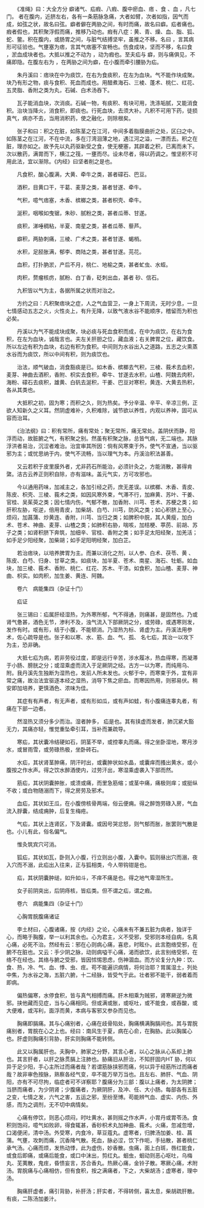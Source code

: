 <!-- { "loadSidebar": true } -->
　　《准绳》曰：大全方分 癖诸气、疝瘕、八瘕、腹中瘀血、痞 、食 、血 ，凡七门。 者在腹内，近脐左右，各有一条筋脉急痛，大者如臂，次者如指，因气而成，如弦之状，故名曰弦。癖者僻在两胁之间，有时而痛，故名曰癖。疝者痛也。瘕者假也，其积聚浮假而痛，推移乃动也。瘕有八症：黄、青、燥、血、脂、狐、蛇、鳖。积在腹内，或肠胃之间，与脏气结搏坚牢，虽推之不移。名曰 ，言其病形可征验也。气壅塞为痞，言其气痞塞不宣畅也。伤食成块，坚而不移，名曰食 ，淤血成块者也。大抵以推之不动为 ，动为瘕也。至夫疝与 癖，则与痛俱见，不痛即隐。在腹左右为 ，在两胁之间为癖，在小腹而牵引腰胁为疝。

　　朱丹溪曰：痞块在中为痰饮，在右为食痰积，在左为血块。气不能作块成聚。块乃有形之物，痰与食积、死血而成也。用醋煮海石、三棱、蓬术、桃仁、红花、五灵脂、香附之类为丸，石碱、白术汤吞下。

　　瓦子能消血块，次消痰。石碱一物，有痰积、有块可用，洗涤垢腻，又能消食积。治块当降火，消食积，即痰也。行死血块，去须大补。凡积不可用下药，徒损真气，病亦不去，当用消积药，使之融化，则除根矣。

　　张子和曰：积之在脏，如陈茎之在江河，中间多着脂膜曲折之处，区臼之中。如陈茎之在江河，不在中流，多在汀湾洄薄之地，遇江河之溢，一漂而去。积之在脏，理亦如之。故予先以丸药驱新受之食，使无梗塞，其辟着之积，已离而未下。次以散药，满胃而下，横江之筏，一壅而尽。设未尽者，得以药调之。惟坚积不可用此法，宜以渐除。《内经》曰坚者削之是也。

　　凡食积，酸心腹满，大黄、牵牛之类，甚者礞石、巴豆。

　　酒积，目黄口干，干葛、麦芽之类，甚者甘遂、牵牛。

　　气积，噫气痞塞，木香、槟榔之类，甚者枳壳、牵牛。

　　涎积，咽喉如曳锯，朱砂、腻粉之类，甚者瓜蒂、甘遂。

　　痰积，涕唾稠粘，半夏、南星之类，甚者瓜蒂、藜芦。

　　癖积，两胁刺痛，三棱、广术之类，甚者甘遂、蝎梢。

　　水积，足胫胀满，郁李、商陆之类，甚者甘遂。芫花。

　　血积，打扑肭淤，产后不月，桃仁、地榆之类，甚者虻虫、水蛭。

　　肉积，赘瘤核疠，腻粉、白丁香，砭刺出血，甚者 砂、信石。

　　九积皆以气为主，各据所属之状而对治之。

　　方约之曰：凡积聚痞块之症，人之气血营卫，一身上下周流，无时少息，一旦七情感动五志之火，火性炎上，有升无降，以致气液水谷不能顺序，稽留而为积也必矣。

　　丹溪以为气不能成块成聚，块必痰与死血食积而成，在中为痰饮，在右为食积，在左为血块，诚哉言也。夫左关肝胆之位，藏血液；右关脾胃之位，藏饮食。所以左边有积为血块，右边有积为食积。中间则为水谷出入之道路，五志之火熏蒸水谷而为痰饮，所以中间有积，则为痰饮也。

　　治法，顺气破血，消食豁痰是已。如木香、槟榔去气积，三棱、莪术去血积，麦芽、神曲去酒积，香附、枳实去食积，牵牛、甘遂去水积，山楂、阿魏去肉积，海粉、礞石去痰积，雄黄、白矾去涎积，干姜、巴豆对寒积，黄连、大黄去热积，各从其类也。

　　大抵积之初，固为寒；而积之久，则为热矣。予分辛温、辛平、辛凉三例，正欲人知新久之义耳。然阴虚难补，久积难除，诚节欲以养性，内观以养神，固可从容而治耳。

　　《治法纲》曰：积有常所，痛有常处；聚无常所，痛无常处。盖阴伏而静，阳浮而动，故脏腑之气，有积聚之别。然虽有积聚之脉，总皆气病，无二端也。其脉浮洪者易治，沉涩者难治。治宜审其所因：倘有风寒束于外，使气不宣通，当以驱邪为主；或忧思纳于内，使气不流畅，当以理气为本。丹溪治积法甚善。

　　又云若积于皮里膜外者，尤非药石所能治，必须针灸之，方能消散，甚得肯綮。洁古云养正则积自除，亦有滋味。盖元气实，方可攻邪也。

　　今以通用药味，加减主之，各加引经之药，庶无差误。以槟榔、木香、青皮、陈皮、枳壳、三棱、莪术之类，如因风寒外束，气滞不行，加麻黄、苏叶、干姜、官桂、吴茱萸之类；因七情内伤，气郁不散，加香附、川芎、苍术、苏梗之类；如肝积左胁，呕逆，倍用青皮，加柴胡、白芍、川芎，防风之类；如心积脐上至心，烦闷，加菖蒲、炒黄连、香附，川芎、当归之类；如脾积中脘，其人黄瘦，加白术、苍术、神曲、麦芽、山楂之类；如肺积右胁，喘咳，加桔梗、葶苈、前胡、苏子之类；如肾积脐下奔筑，加细辛、官桂、香附之类；如手足太阳经聚，加羌活；如手足少阳经聚，加柴胡；如手足阳明经聚，加白芷。

　　若治痞块，以培养脾胃为主。而兼以消化之剂，以人参、白术、茯苓、黄 、陈皮、白芍、归身、甘草之类。如痰块，加半夏、苍术、南星、海石、牡蛎。如血块，加三棱、莪术、香附、桃仁、红花、苏木、干漆。如食积，加山楂、麦芽、神曲、枳实。如肉积，加生姜、黄连、阿魏。

　　卷六　病能集四（杂证十门）

　　疝证

　　张三锡曰：疝属肝经湿热，为外寒所郁，气不得通，则痛甚，是固然也。乃或肾气惫甚，酒色无节，渗利不及，浊气流入下部厥阴之分，或劳碌，或遇寒则发，发作有时。或有形，结于小腹，不能顿消。乃湿热为标、肾虚为主。丹溪法用参术，佐心疏导是也。张子和以寒、水、筋、血、气、孤、 名七疝，其治一以攻下为主，恐非确。

　　大抵七疝为病，若非劳役过度，即是远行辛苦，涉水履冰，热血得寒，而凝滞于小肠、膀胱之分；或湿乘虚而流入于足厥阴之经。古方一以为寒，而纯用乌、附。我丹溪先生独断为湿热也，发前人所未发也。火郁于中，而寒束于外，宜有非常之痛，故治法宜驱逐本经之湿热，消导下焦之瘀血。而寒因热用，则邪易伏。稍安即加培养，更慎酒色、浓味为佳。

　　其症有有声者，有无声者，或有形如瓜，或有声如蛙，有小腹痛连睾丸者，有痛在下部一边者。

　　然湿热又须分多少而治。湿者肿多， 疝是也。其有挟虚而发者，肺沉紧大豁无力，其痛亦轻，惟觉重坠牵引耳，当补而兼疏导。

　　寒疝，其状囊冷结硬如石，阴茎不举，或控睾丸而痛。得之坐卧湿地，寒月涉水，或冒雨雪，或劳碌热极，坐卧砖石。

　　水疝，其状肾茎肿痛，阴汗时出，或囊肿状如水晶，或囊痒而搔出黄水，或小腹按之作水声。得之饮水醉酒使内，过劳汗出，寒湿乘虚袭入下部而然。

　　筋疝，其状阴囊肿胀，或溃或痛，而里急筋缩；或茎中痛，痛极则痒；或挺纵不收；或白物随溺而下，得之房劳及邪术。

　　血疝，其状如王瓜，在小腹傍核骨两端，俗云便痈。得之醉饱劳碌入房，气血流入脬囊，结成痈肿，后复生梅疮。

　　气疝，其状上连肾区，下及肾囊。或因号哭忿怒，则气郁而胀，胀罢则气散是也。小儿有此，俗名偏气。

　　惟灸筑宾穴可消。

　　狐疝，其状如瓦，卧则入小腹，行立则出小腹，入囊中。狐则昼出穴而溺，夜入穴而不溺，此疝出入往来，正与狐相类，今人带钩钳是也。

　　疝，其状阴囊肿缒，如升如斗，不痒不痛是也。得之地气卑湿所生。

　　女子前阴突出，后阴痔核，皆疝类。但不谓之疝，谓之瘕。

　　卷六　病能集四（杂证十门）

　　心胸胃脘腹痛诸证

　　李土材曰，心腹诸痛，按《内经》之论，心痛未有不兼五脏为病者，独详于心，而略于胸腹，举一以利其余也。心为君主，义不受邪，受邪则本经自病，名真心痛，必死不治。然经有云：邪在心则病心痛，喜悲，时眩仆。此言胞络受邪，在腑不在脏也。又云：手少阴之脉，动则病嗌干心痛，渴而欲饮，此言别络受邪，在络不在经也。其络与腑之受邪，皆因怵惕思虑，伤神涸血。而方论复分九种：饮、食、热，冷、气、血、悸、虫、疰。苟不能遍识病情，将何治耶？胃属湿土，列处中焦，为水谷之海，五脏六腑，十二经脉，皆受气于此。壮者邪不能干，弱者着而即病。

　　偏热偏寒，水停食积，皆与真气相搏而痛。肝木相乘为贼邪，肾寒厥逆为微邪。挟他藏而见症，当与心痛相同。但或满或胀，或呕吐，或不能食，或吞酸，或大便难，或泻利，面浮而黄，本病与客邪又参杂而见也。

　　胸痛即膈痛。其与心痛别者，心痛在歧骨陷处，胸痛横满胸膈间也。其与胃脘痛别者，胃脘在心之上也。经曰：南风生于夏，病在心俞，在胸胁。此以胸属心也。肝虚则胸痛引背胁，肝实则胸痛不能转侧。

　　此又以胸属肝也。夫胸中，肺家之分野，其言心者，以心之脉从心系却上肺也。其言肝者，以肝之脉贯膈上注肺也。胁痛旧从肝治，不知肝固内HT 胁，何以异于足少阳，手心主所过而痛者哉？若谓筋脉挟邪而痛，何以异于经筋所过而痛者哉？故非审色按脉，熟察各经气变，卒不能万举万当也。且左右、肺肝、气血、阴阳，亦有不可尽拘，临症者可不详察耶？腹痛分为三部：腹以上痛者，为太阴脾；当脐而痛者，为少阴肾；少腹痛者，为厥阴肝，及冲、任、大小肠。每部各有五脏之变，七情之发，六气之害，五运之邪，至纷至博。苟能辨气血、虚实、内伤、外感，而为之调剂，无不切中病情矣。

　　心痛有停饮，则恶心烦闷，时吐黄水，甚则摇之作水声，小胃丹或胃苓汤。食积则饱闷，噫气如败卵，得食辄甚，香砂枳术丸加神曲、莪术。火痛，忽减忽增，口渴便闭，清中汤。外受寒，内食冷，草豆蔻丸。虚寒者，归脾汤加姜、桂、菖蒲。气壅，攻刺而痛，沉香降气散。死血，脉必涩，饮下作呃，手拈散，甚者桃仁承气汤。心痛而烦，发热动悸，此为虚伤，妙香散。虫痛，面上白斑，唇红能食，或食后即痛，或痛后能食，或口中沫出，剪红丸。蛔虫，蛔动则恶心呕吐，乌梅丸、芜荑散，鬼疰，昏愦妄言，苏合香丸。热厥心痛，金铃子散。寒厥心痛，术附汤。胃脘痛与心痛相仿，但有食积，按之满痛者，下之，大柴胡汤；虚寒者，理中汤。

　　胸痛肝虚者，痛引背胁，补肝汤；肝实者，不得转侧，喜太息，柴胡疏肝散。有痰，二陈汤加姜汁。

